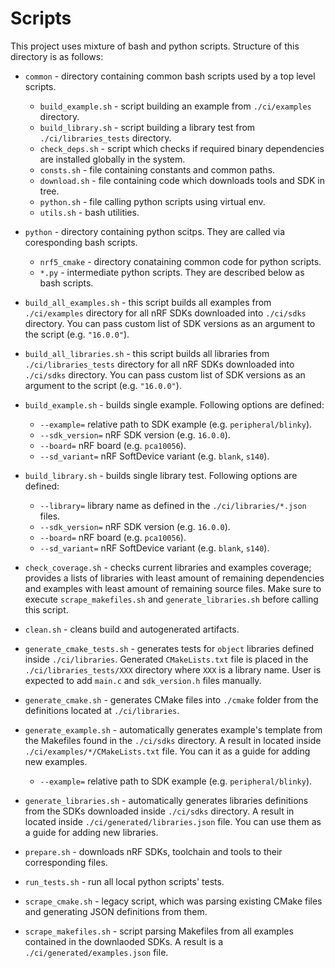 # Scripts

This project uses mixture of bash and python scripts. Structure of this directory
is as follows:

- `common` - directory containing common bash scripts used by a top level scripts.

  - `build_example.sh` - script building an example from `./ci/examples`
    directory.
  - `build_library.sh` - script building a library test from
    `./ci/libraries_tests` directory.
  - `check_deps.sh` - script which checks if required binary dependencies are
    installed globally in the system.
  - `consts.sh` - file containing constants and common paths.
  - `download.sh` - file containing code which downloads tools and SDK in tree.
  - `python.sh` - file calling python scripts using virtual env.
  - `utils.sh` - bash utilities.

- `python` - directory containing python scitps. They are called via coresponding
  bash scripts.

  - `nrf5_cmake` - directory conataining common code for python scripts.
  - `*.py` - intermediate python scripts. They are described below as bash scripts.

- `build_all_examples.sh` - this script builds all examples from `./ci/examples`
  directory for all nRF SDKs downloaded into `./ci/sdks` directory. You can pass
  custom list of SDK versions as an argument to the script (e.g. `"16.0.0"`).

- `build_all_libraries.sh` - this script builds all libraries from
  `./ci/libraries_tests` directory for all nRF SDKs downloaded into `./ci/sdks`
  directory. You can pass custom list of SDK versions as an argument to the
  script (e.g. `"16.0.0"`).

- `build_example.sh` - builds single example. Following options are defined:

  - `--example=` relative path to SDK example (e.g. `peripheral/blinky`).
  - `--sdk_version=` nRF SDK version (e.g. `16.0.0`).
  - `--board=` nRF board (e.g. `pca10056`).
  - `--sd_variant=` nRF SoftDevice variant (e.g. `blank`, `s140`).

- `build_library.sh` - builds single library test. Following options are defined:

  - `--library=` library name as defined in the `./ci/libraries/*.json` files.
  - `--sdk_version=` nRF SDK version (e.g. `16.0.0`).
  - `--board=` nRF board (e.g. `pca10056`).
  - `--sd_variant=` nRF SoftDevice variant (e.g. `blank`, `s140`).

- `check_coverage.sh` - checks current libraries and examples coverage;
  provides a lists of libraries with least amount of remaining dependencies and
  examples with least amount of remaining source files. Make sure to execute
  `scrape_makefiles.sh` and `generate_libraries.sh` before calling this script.

- `clean.sh` - cleans build and autogenerated artifacts.

- `generate_cmake_tests.sh` - generates tests for `object` libraries defined
  inside `./ci/libraries`. Generated `CMakeLists.txt` file is placed in the
  `./ci/libraries_tests/XXX` directory where `XXX` is a library name. User is
  expected to add `main.c` and `sdk_version.h` files manually.

- `generate_cmake.sh` - generates CMake files into `./cmake` folder from the
  definitions located at `./ci/libraries`.

- `generate_example.sh` - automatically generates example's template from
  the Makefiles found in the `./ci/sdks` directory. A result in located inside
  `./ci/examples/*/CMakeLists.txt` file. You can it as a guide for adding
  new examples.

  - `--example=` relative path to SDK example (e.g. `peripheral/blinky`).

- `generate_libraries.sh` - automatically generates libraries definitions from
  the SDKs downloaded inside `./ci/sdks` directory. A result in located inside
  `./ci/generated/libraries.json` file. You can use them as a guide for adding
  new libraries.

- `prepare.sh` - downloads nRF SDKs, toolchain and tools to their corresponding
  files.

- `run_tests.sh` - run all local python scripts' tests.

- `scrape_cmake.sh` - legacy script, which was parsing existing CMake files and
  generating JSON definitions from them.

- `scrape_makefiles.sh` - script parsing Makefiles from all examples contained
  in the downlaoded SDKs. A result is a `./ci/generated/examples.json` file.
